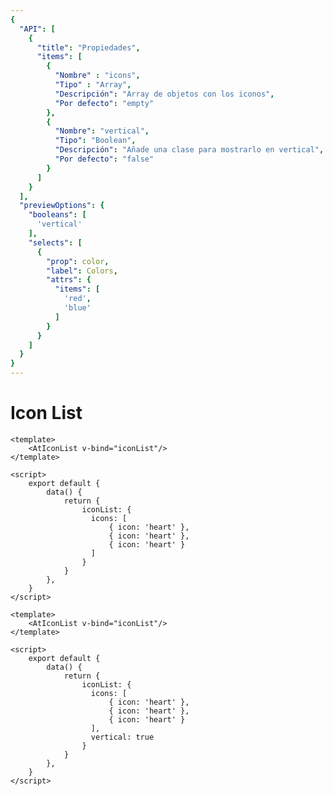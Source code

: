 ```yaml
---
{
  "API": [
    {
      "title": "Propiedades",
      "items": [
        {
          "Nombre" : "icons",
          "Tipo" : "Array",
          "Descripción": "Array de objetos con los iconos",
          "Por defecto": "empty"
        },
        {
          "Nombre": "vertical",
          "Tipo": "Boolean",
          "Descripción": "Añade una clase para mostrarlo en vertical",
          "Por defecto": "false"
        }             
      ] 
    }
  ],
  "previewOptions": {
    "booleans": [
      'vertical'
    ],
    "selects": [
      {
        "prop": color,
        "label": Colors,
        "attrs": {
          "items": [
            'red',
            'blue'
          ]
        }
      }
    ]
  }
}
---
```


# Icon List

<Preview :options="$page.frontmatter.previewOptions">
  <template slot="demo" slot-scope="boolean">
    <AtIconList 
      :icons="[
        { icon: 'heart' },
        { icon: 'heart' },
        { icon: 'heart' }
      ]" 
      v-bind="boolean"
    /> 
  </template>

  ```vue
  <template>
      <AtIconList v-bind="iconList"/>
  </template>
  
  <script>
      export default {
          data() {
              return {
                  iconList: {
                    icons: [
                        { icon: 'heart' },
                        { icon: 'heart' },
                        { icon: 'heart' }
                    ]
                  }
              }
          },
      }
  </script>
  ```
</Preview>

<Preview>
  <template slot="demo">
    <AtIconList 
      :icons="[
        { icon: 'heart' },
        { icon: 'heart' },
        { icon: 'heart' }
      ]" 
      vertical
    /> 
  </template>

  ```vue
  <template>
      <AtIconList v-bind="iconList"/>
  </template>
  
  <script>
      export default {
          data() {
              return {
                  iconList: {
                    icons: [
                        { icon: 'heart' },
                        { icon: 'heart' },
                        { icon: 'heart' }
                    ],
                    vertical: true
                  }
              }
          },
      }
  </script>
  ```
</Preview>


